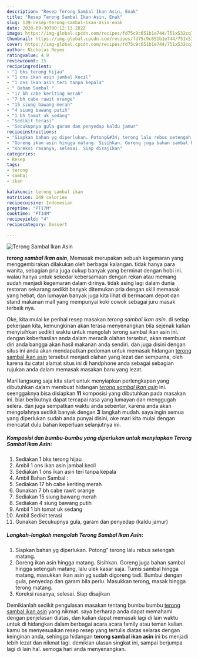 ```yaml
---
description: "Resep Terong Sambal Ikan Asin, Enak"
title: "Resep Terong Sambal Ikan Asin, Enak"
slug: 139-resep-terong-sambal-ikan-asin-enak
date: 2020-09-30T00:12:13.282Z
image: https://img-global.cpcdn.com/recipes/fd75c9c651b1e744/751x532cq70/terong-sambal-ikan-asin-foto-resep-utama.jpg
thumbnail: https://img-global.cpcdn.com/recipes/fd75c9c651b1e744/751x532cq70/terong-sambal-ikan-asin-foto-resep-utama.jpg
cover: https://img-global.cpcdn.com/recipes/fd75c9c651b1e744/751x532cq70/terong-sambal-ikan-asin-foto-resep-utama.jpg
author: Nicholas Reyes
ratingvalue: 4.9
reviewcount: 15
recipeingredient:
- "1 bks terong hijau"
- "1 ons ikan asin jambal kecil"
- "1 ons ikan asin teri tanpa kepala"
- " Bahan Sambal "
- "17 bh cabe keriting merah"
- "7 bh cabe rawit orange"
- "15 siung bawang merah"
- "4 siung bawang putih"
- "1 bh tomat uk sedang"
- "Sedikit terasi"
- "Secukupnya gula garam dan penyedap kaldu jamur"
recipeinstructions:
- "Siapkan bahan yg diperlukan. Potong&#34; terong lalu rebus setengah matang."
- "Goreng ikan asin hingga matang. Sisihkan. Goreng juga bahan sambal hingga setengah matang, lalu ulek kasar saja. Tumis sambal hingga matang, masukkan ikan asin yg sudah digoreng tadi. Bumbui dengan gula, penyedap dan garam bila perlu. Masukkan terong, masak hingga terong matang."
- "Koreksi rasanya, selesai. Siap disajikan"
categories:
- Resep
tags:
- terong
- sambal
- ikan

katakunci: terong sambal ikan 
nutrition: 149 calories
recipecuisine: Indonesian
preptime: "PT17M"
cooktime: "PT34M"
recipeyield: "4"
recipecategory: Dessert

---
```



![Terong Sambal Ikan Asin](https://img-global.cpcdn.com/recipes/fd75c9c651b1e744/751x532cq70/terong-sambal-ikan-asin-foto-resep-utama.jpg)

<b><i>terong sambal ikan asin</i></b>, Memasak merupakan sebuah kegemaran yang menggembirakan dilakukan oleh berbagai kalangan. tidak hanya para wanita, sebagian pria juga cukup banyak yang berminat dengan hobi ini. walau hanya untuk sekedar kebersamaan dengan rekan atau memang sudah menjadi kegemaran dalam dirinya. tidak asing lagi dalam dunia restoran sekarang sedikit banyak ditemukan pria dengan skill memasak yang hebat, dan lumayan banyak juga kita lihat di bermacam depot dan stand makanan mall yang mempunyai koki cowok sebagai juru masak terbaik nya.



Oke, kita mulai ke perihal resep masakan <i>terong sambal ikan asin</i>. di setiap pekerjaan kita, kemungkinan akan terasa menyenangkan bila sejenak kalian menyisihkan sedikit waktu untuk mengolah terong sambal ikan asin ini. dengan keberhasilan anda dalam meracik olahan tersebut, akan membuat diri anda bangga akan hasil makanan anda sendiri. dan juga disini dengan situs ini anda akan mendapatkan pedoman untuk memasak hidangan <u>terong sambal ikan asin</u> tersebut menjadi olahan yang lezat dan sempurna, oleh karena itu catat alamat situs ini di handphone anda sebagai sebagian rujukan anda dalam memasak masakan baru yang lezat.


Mari langsung saja kita start untuk menyiapkan perlengkapan yang dibutuhkan dalam membuat hidangan <u><i>terong sambal ikan asin</i></u> ini. seenggaknya bisa disiapkan <b>11</b> komposisi yang dibutuhkan pada masakan ini. biar berikutnya dapat tercapai rasa yang lumayan dan menggugah selera. dan juga sempatkan waktu anda sebentar, karena anda akan mengolahnya sedikit banyak dengan <b>3</b> langkah mudah. saya ingin semua yang diperlukan sudah anda punyai disini, oke mari kita mulai dengan mencatat dulu bahan keperluan selanjutnya ini.

<!--inarticleads1-->

##### Komposisi dan bumbu-bumbu yang diperlukan untuk menyiapkan Terong Sambal Ikan Asin:

1. Sediakan 1 bks terong hijau
1. Ambil 1 ons ikan asin jambal kecil
1. Sediakan 1 ons ikan asin teri tanpa kepala
1. Ambil  Bahan Sambal :
1. Sediakan 17 bh cabe keriting merah
1. Gunakan 7 bh cabe rawit orange
1. Sediakan 15 siung bawang merah
1. Sediakan 4 siung bawang putih
1. Ambil 1 bh tomat uk sedang
1. Ambil Sedikit terasi
1. Gunakan Secukupnya gula, garam dan penyedap (kaldu jamur)




<!--inarticleads2-->

##### Langkah-langkah mengolah Terong Sambal Ikan Asin:

1. Siapkan bahan yg diperlukan. Potong&#34; terong lalu rebus setengah matang.
1. Goreng ikan asin hingga matang. Sisihkan. Goreng juga bahan sambal hingga setengah matang, lalu ulek kasar saja. Tumis sambal hingga matang, masukkan ikan asin yg sudah digoreng tadi. Bumbui dengan gula, penyedap dan garam bila perlu. Masukkan terong, masak hingga terong matang.
1. Koreksi rasanya, selesai. Siap disajikan




Demikianlah sedikit pengulasan masakan tentang bumbu bumbu <u>terong sambal ikan asin</u> yang nikmat. saya berharap anda dapat memahami dengan penjelasan diatas, dan kalian dapat memasak lagi di lain waktu untuk di hidangkan dalam berbagai acara acara family atau teman kalian. kamu bs menyesuaikan resep resep yang tertulis diatas selaras dengan keinginan anda, sehingga hidangan <b>terong sambal ikan asin</b> ini bs menjadi lebih lezat dan nikmat lagi. demikian ulasan singkat ini, sampai berjumpa lagi di lain hal. semoga hari anda menyenangkan.
